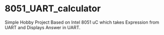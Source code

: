 # 8051_UART_calculator
Simple Hobby Project Based on Intel 8051 uC which takes Expression from UART and Displays Answer in UART.
